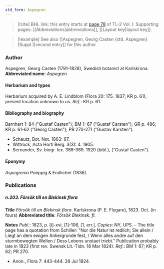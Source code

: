 ```yaml
---
std_form: Aspegren
---
```


> [!cite] BHL link: this entry starts at [page 78](https://www.biodiversitylibrary.org/page/33120209) of TL-2 Vol. I.
> Supporting pages: [[Abbreviations|abbreviations]], [[Layout key|layout key]].

> [!example] See also [[Aspegren, Georg Casten {std. Aspegren} (Suppl.)|second entry]] for this author

### Author

Aspegren, Georg Casten (1791-1828), Swedish botanist at Karlskrona. 
**Abbreviated name**: *Aspegren*

#### Herbarium and types

Herbarium acquired by A. E. Lindblom (Flora 20: 175. 1837; KR p. 61); present location unknown to us.
*Ref*.: KR p. 61.

#### Bibliography and biography

Barnhart 1: 84 ("Gustaf Casten"); BM 1: 67 ("Gustaf Carsten"); GR p. 486; KR p. 61-62 ("Georg Casten"); PR 270-271 ("Gustav Karsten").
- Scheutz, Bot. Not. 1863: 67.
- Wittrock, Acta Horti Berg. 3(3): 4. 1905.
- Sernander, Sv. biogr. lex. 388-389. 1920 (bibl.), ("Gustaf Casten").

#### Eponymy

*Aspegrenia* Poeppig & Endlicher (1836).

### Publications

##### n.203. Försök till en Blekinsk flora

**Title**
*Försök till en Blekinsk flora*. Karlskrona (P. E. Flygare), 1823. Oct. (in fours)
**Abbreviated title**: *Försök Blekinsk. fl.*

**Notes**
*Publ*.: 1823, p. \[i\]-xvi, \[1\]-106, \[1, err.\]. *Copies*: NY, UPS. – The title page has a quotation from Schiller: "Nur die Natur ist redlich; Sie allein / Liegt an dem ewigen Ankergrunde fest, / Wenn alles andre auf den sturmbewegten Wellen / Dess Lebens unstaet triebt." Publication probably late in 1823 (first rev. Swensk Lit.-Tidn. 18 Mar 1824).
*Ref*.: BM 1: 67; KR p. 62; PR 270.
- Anon., Flora 7: 443-444. 28 Jul 1824.

